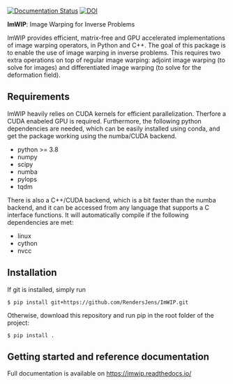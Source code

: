 [![Documentation Status](https://readthedocs.org/projects/imwip/badge/?version=latest)](https://imwip.readthedocs.io/en/latest/?badge=latest)
[![DOI](https://zenodo.org/badge/452688446.svg)](https://zenodo.org/badge/latestdoi/452688446)


**ImWIP**: Image Warping for Inverse Problems

ImWIP provides efficient, matrix-free and GPU accelerated implementations of image warping operators, in Python and C++. The goal of this package is to enable the use of image warping in inverse problems. This requires two extra operations on top of regular image warping: adjoint image warping (to solve for images) and differentiated image warping (to solve for the deformation field).


Requirements
------------

ImWIP heavily relies on CUDA kernels for efficient parallelization. Therfore a CUDA enabeled GPU is required. Furthermore, the following python dependencies are needed, which can be easily installed using conda, and get the package working using the numba/CUDA backend.

- python >= 3.8
- numpy
- scipy
- numba
- pylops
- tqdm

There is also a C++/CUDA backend, which is a bit faster than the numba backend, and it can
be accessed from any language that supports a C interface functions. It will automatically
compile if the following dependencies are met:

- linux
- cython
- nvcc

Installation
------------

If git is installed, simply run

`$ pip install git+https://github.com/RendersJens/ImWIP.git`


Otherwise, download this repository and run pip in the root folder of the project:

`$ pip install .`

Getting started and reference documentation
-------------------------------------------
Full documentation is available on https://imwip.readthedocs.io/
